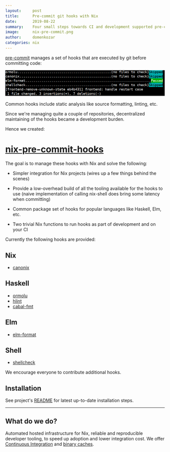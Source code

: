 ```yaml
---
layout:     post
title:      Pre-commit git hooks with Nix
date:       2019-08-22
summary:    Four small steps towards CI and development supported pre-commit hooks
image:      nix-pre-commit.png
author:     domenkozar
categories: nix
---
```


[pre-commit](https://pre-commit.com/) manages a set of hooks that are executed by git before committing code:

![pre-commit.png](/images/nix-pre-commit.png)

Common hooks include static analysis like source formatting, linting, etc.

Since we're managing quite a couple of repositories, decentralized maintaining of
the hooks became a development burden.

Hence we created:

# [nix-pre-commit-hooks](https://github.com/hercules-ci/nix-pre-commit-hooks)

The goal is to manage these hooks with Nix and solve the following:

- Simpler integration for Nix projects (wires up a few things behind the scenes)

- Provide a low-overhead build of all the tooling available for the hooks to use
   (naive implementation of calling nix-shell does bring some latency when committing)

- Common package set of hooks for popular languages like Haskell, Elm, etc.

- Two trivial Nix functions to run hooks as part of development and on your CI

Currently the following hooks are provided:


## Nix

- [canonix](https://github.com/hercules-ci/canonix/)

## Haskell

- [ormolu](https://github.com/tweag/ormolu)
- [hlint](https://github.com/ndmitchell/hlint)
- [cabal-fmt](https://github.com/phadej/cabal-fmt)

## Elm

- [elm-format](https://github.com/avh4/elm-format)

## Shell

- [shellcheck](https://github.com/koalaman/shellcheck)

We encourage everyone to contribute additional hooks.

## Installation

See project's [README](https://github.com/hercules-ci/nix-pre-commit-hooks#installation--usage)
for latest up-to-date installation steps.


---

## What do we do?

Automated hosted infrastructure for Nix, reliable and reproducible developer tooling, to speed up adoption and lower integration cost.
We offer [Continuous Integration](https://hercules-ci.com) and [binary caches](https://cachix.org).
